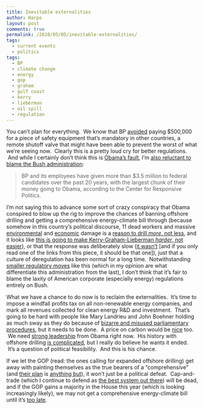 ```yaml
---
title: Inevitable externalities
author: Harpo
layout: post
comments: true
permalink: /2010/05/05/inevitable-externalities/
tags:
  - current events
  - politics
tags:
  - BP
  - climate change
  - energy
  - gop
  - graham
  - gulf coast
  - kerry
  - lieberman
  - oil spill
  - regulation
---
```

You can&#8217;t plan for everything.  We know that BP <a href="http://climateprogress.org/2010/05/02/is-bp-the-goldman-sachs-of-big-oil-ceo-hayward-says-to-fellow-executives-what-the-hell-did-we-do-to-deserve-this/" target="_blank">avoided</a> paying $500,000 for a piece of safety equipment that&#8217;s mandatory in other countries, a remote shutoff valve that might have been able to prevent the worst of what we&#8217;re seeing now.  Clearly this is a pretty loud cry for better regulations.  And while I certainly don&#8217;t think this is <a href="http://www.huffingtonpost.com/2010/04/30/the-obamas-katrina-meme-m_n_559203.html" target="_blank">Obama&#8217;s fault</a>, I&#8217;m <a href="http://www.politico.com/news/stories/0510/36783.html#ixzz0n3fp5acz" target="_blank">also reluctant to blame the Bush administration</a>:

> BP and its employees have given more than $3.5 million to federal candidates over the past 20 years, with the largest chunk of their money going to Obama, according to the Center for Responsive Politics.

I&#8217;m not saying this to advance some sort of crazy conspiracy that Obama conspired to blow up the rig to improve the chances of banning offshore drilling and getting a comprehensive energy-climate bill through (because somehow in this country&#8217;s political discourse, 11 dead workers and massive <a href="http://www.nola.com/news/gulf-oil-spill/index.ssf/2010/05/gulf_oil_spill_taints_mediterr.html" target="_blank">environmental</a> and <a href="http://www.washingtonpost.com/wp-dyn/content/article/2010/05/03/AR2010050301669.html?hpid=topnews" target="_blank">economic</a> damage is a <a href="http://thinkprogress.org/2010/05/04/boehner-real-comprehensive-drilling/" target="_blank">reason to drill <em>more</em>, not less</a>, and it looks like <a href="http://online.wsj.com/article/SB10001424052748704866204575224582701608508.html" target="_blank">this is going to make Kerry-Graham-Lieberman <em>harder</em>, not easier</a>), or that the response was deliberately slow (<a href="http://assets/mediamatters.org/research/201004300053" target="_blank">it wasn&#8217;t</a> [and if you only read one of the links from this piece, it should be that one]), just that a culture of deregulation has been normal for a long time.  Notwithstanding <a href="http://www.nytimes.com/2010/04/30/business/30comply.html?ref=politics" target="_blank">smaller regulatory moves</a> like this (which in my opinion are what differentiate this administration from the last), I don&#8217;t think that it&#8217;s fair to blame the laxity of American corporate (especially energy) regulations entirely on Bush.

What we have a chance to do now is to reclaim the externalities.  It&#8217;s time to impose a windfall profits tax on all non-renewable energy companies, and mark all revenues collected for clean energy R&D and investment.  That&#8217;s going to be hard with people like Mary Landrieu and John Boehner holding as much sway as they do because of <a href="http://www.newsweek.com/id/234517" target="_blank">bizarre and misused parliamentary procedures</a>, but it needs to be done.  A price on carbon would be <a href="http://www.tnr.com/blog/the-vine/the-gulf-spill-and-the-climate-bill-cont" target="_blank">nice</a> too.  We need <a href="http://www.grist.org/article/2010-04-30-wake-up-obama.-the-gulf-spill-is-our-big-chance" target="_blank">strong leadership</a> from Obama right now.  His history with offshore drilling <a href="http://www.politifact.com/truth-o-meter/statements/2010/mar/31/barack-obama/once-wobbly-obama-not-inconsistent-latest-oil-dril/" target="_blank">is complicated</a>, but I really do believe he wants it ended.  It&#8217;s a question of political feasibility.  And this is his chance.

If we let the GOP (read: the ones calling for expanded offshore drilling) get away with painting themselves as the true bearers of a &#8220;comprehensive&#8221; (and <a href="http://www.gop.gov/energy" target="_blank">their plan</a> is <a href="http://climateprogress.org/2010/02/03/energy-only-bill-lindsey-graham-half-assed/" target="_blank">anything but</a>), it won&#8217;t just be a political defeat.  Cap-and-trade (which I continue to defend as <a href="http://www.nytimes.com/2010/04/11/magazine/11Economy-t.html" target="_blank">the best system out there</a>) will be dead, and if the GOP gains a majority in the House this year (which is looking increasingly likely), we may not get a comprehensive energy-climate bill until it&#8217;s <a href="http://climateprogress.org/2009/06/15/us-global-change-research-program-noaa-global-climate-change-impacts-in-united-states/" target="_blank">too late</a>.